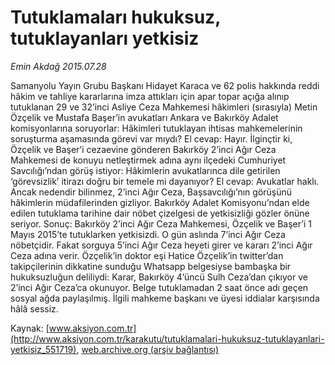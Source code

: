 # Tutuklamaları hukuksuz, tutuklayanları yetkisiz

*Emin Akdağ 2015.07.28*

<div class="pNewsDetailMainContent" itemprop="articleBody">
 <p>
  Samanyolu Yayın Grubu Başkanı Hidayet Karaca ve 62 polis hakkında reddi hâkim ve tahliye kararlarına imza attıkları için apar topar açığa alınıp tutuklanan 29 ve 32’inci Asliye Ceza Mahkemesi hâkimleri (sırasıyla) Metin Özçelik ve Mustafa Başer’in avukatları Ankara ve Bakırköy Adalet komisyonlarına soruyorlar: Hâkimleri tutuklayan ihtisas mahkemelerinin soruşturma aşamasında görevi var mıydı? El cevap: Hayır. İlginçtir ki, Özçelik ve Başer’i cezaevine gönderen Bakırköy 2’inci Ağır Ceza Mahkemesi de konuyu netleştirmek adına aynı ilçedeki Cumhuriyet Savcılığı’ndan görüş istiyor: Hâkimlerin avukatlarınca dile getirilen ‘görevsizlik’ itirazı doğru bir temele mi dayanıyor? El cevap: Avukatlar haklı. Ancak nedendir bilinmez, 2’inci Ağır Ceza, Başsavcılığı’nın görüşünü hâkimlerin müdafilerinden gizliyor. Bakırköy Adalet Komisyonu’ndan elde edilen tutuklama tarihine dair nöbet çizelgesi de yetkisizliği gözler önüne seriyor. Sonuç: Bakırköy 2’inci Ağır Ceza Mahkemesi, Özçelik ve Başer’i 1 Mayıs 2015’te tutuklarken yetkisizdi. O gün aslında 7’inci Ağır Ceza nöbetçidir. Fakat sorguya 5’inci Ağır Ceza heyeti girer ve kararı 2’inci Ağır Ceza adına verir. Özçelik’in doktor eşi Hatice Özçelik’in twitter’dan takipçilerinin dikkatine sunduğu Whatsapp belgesiyse bambaşka bir hukuksuzluğun deliliydi: Karar, Bakırköy 4’üncü Sulh Ceza’dan çıkıyor ve 2’inci Ağır Ceza’ca okunuyor. Belge tutuklamadan 2 saat önce adı geçen sosyal ağda paylaşılmış. İlgili mahkeme başkanı ve üyesi iddialar karşısında hâlâ sessiz.
 </p>
</div>


Kaynak: [www.aksiyon.com.tr](http://www.aksiyon.com.tr/karakutu/tutuklamalari-hukuksuz-tutuklayanlari-yetkisiz_551719), [web.archive.org (arşiv bağlantısı)](http://web.archive.org/web/20150805113302/http://www.aksiyon.com.tr/karakutu/tutuklamalari-hukuksuz-tutuklayanlari-yetkisiz_551719)

